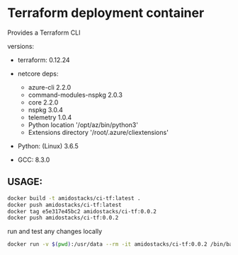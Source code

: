 # Terraform deployment container

Provides a Terraform CLI

versions:
  - terraform: 0.12.24
  - netcore deps:
    - azure-cli              2.2.0
    - command-modules-nspkg  2.0.3
    - core                   2.2.0
    - nspkg                  3.0.4
    - telemetry              1.0.4
    - Python location '/opt/az/bin/python3'
    - Extensions directory '/root/.azure/cliextensions'

  - Python: (Linux) 3.6.5
  - GCC: 8.3.0

USAGE:
---

```bash
docker build -t amidostacks/ci-tf:latest .
docker push amidostacks/ci-tf:latest
docker tag e5e317e45bc2 amidostacks/ci-tf:0.0.2
docker push amidostacks/ci-tf:0.0.2
```

run and test any changes locally
```bash
docker run -v $(pwd):/usr/data --rm -it amidostacks/ci-tf:0.0.2 /bin/bash
```
